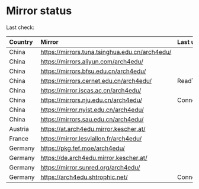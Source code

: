 <script src="./time.js"></script>
# Mirror status
Last check: <script type="text/javascript">localize(1751793888.701054);</script>

|Country|Mirror|Last update|
|:------|:-----|:----------|
|China|https://mirrors.tuna.tsinghua.edu.cn/arch4edu/|<script type="text/javascript">localize(1751740916);</script>|
|China|https://mirrors.aliyun.com/arch4edu/|<script type="text/javascript">localize(1751784953);</script>|
|China|https://mirrors.bfsu.edu.cn/arch4edu/|<script type="text/javascript">localize(1751740916);</script>|
|China|https://mirrors.cernet.edu.cn/arch4edu/|ReadTimeout|
|China|https://mirror.iscas.ac.cn/arch4edu/|<script type="text/javascript">localize(1751784953);</script>|
|China|https://mirrors.nju.edu.cn/arch4edu/|ConnectionError|
|China|https://mirror.nyist.edu.cn/arch4edu/|<script type="text/javascript">localize(1751740916);</script>|
|China|https://mirrors.sau.edu.cn/arch4edu/|<script type="text/javascript">localize(1751611985);</script>|
|Austria|https://at.arch4edu.mirror.kescher.at/|<script type="text/javascript">localize(1751740916);</script>|
|France|https://mirror.lesviallon.fr/arch4edu/|<script type="text/javascript">localize(1751740916);</script>|
|Germany|https://pkg.fef.moe/arch4edu/|<script type="text/javascript">localize(1751740916);</script>|
|Germany|https://de.arch4edu.mirror.kescher.at/|<script type="text/javascript">localize(1751740916);</script>|
|Germany|https://mirror.sunred.org/arch4edu/|<script type="text/javascript">localize(1751740916);</script>|
|Germany|https://arch4edu.shtrophic.net/|ConnectionError|

<script src="./tablefilter/tablefilter.js"></script>
<script src="./table.js"></script>